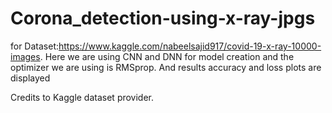 # Corona_detection-using-x-ray-jpgs
for Dataset:https://www.kaggle.com/nabeelsajid917/covid-19-x-ray-10000-images.
Here we are using CNN and DNN for model creation and the optimizer we are using is RMSprop.
And results accuracy and loss plots are displayed



Credits to Kaggle dataset provider.
